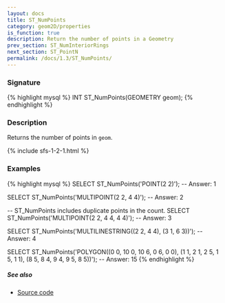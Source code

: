 ```yaml
---
layout: docs
title: ST_NumPoints
category: geom2D/properties
is_function: true
description: Return the number of points in a Geometry
prev_section: ST_NumInteriorRings
next_section: ST_PointN
permalink: /docs/1.3/ST_NumPoints/
---
```


### Signature

{% highlight mysql %}
INT ST_NumPoints(GEOMETRY geom);
{% endhighlight %}

### Description

Returns the number of points in `geom`.

{% include sfs-1-2-1.html %}

### Examples

{% highlight mysql %}
SELECT ST_NumPoints('POINT(2 2)');
-- Answer: 1

SELECT ST_NumPoints('MULTIPOINT(2 2, 4 4)');
-- Answer: 2

-- ST_NumPoints includes duplicate points in the count.
SELECT ST_NumPoints('MULTIPOINT(2 2, 4 4, 4 4)');
-- Answer: 3

SELECT ST_NumPoints('MULTILINESTRING((2 2, 4 4), (3 1, 6 3))');
-- Answer: 4

SELECT ST_NumPoints('POLYGON((0 0, 10 0, 10 6, 0 6, 0 0),
                             (1 1, 2 1, 2 5, 1 5, 1 1),
                             (8 5, 8 4, 9 4, 9 5, 8 5))');
-- Answer: 15
{% endhighlight %}

##### See also

* <a href="https://github.com/orbisgis/h2gis/blob/v1.3.0/h2gis-functions/src/main/java/org/h2gis/functions/spatial/properties/ST_NumPoints.java" target="_blank">Source code</a>
